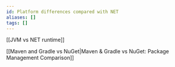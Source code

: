 ```yaml
---
id: Platform differences compared with NET
aliases: []
tags: []
---
```


[[JVM vs NET runtime]]

[[Maven and Gradle vs NuGet|Maven & Gradle vs NuGet: Package Management Comparison]]
